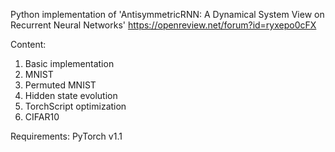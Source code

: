 Python implementation of 'AntisymmetricRNN: A Dynamical System View on Recurrent Neural Networks'
https://openreview.net/forum?id=ryxepo0cFX

Content:
1. Basic implementation
2. MNIST
3. Permuted MNIST
4. Hidden state evolution
5. TorchScript optimization
6. CIFAR10

Requirements:
 PyTorch v1.1
